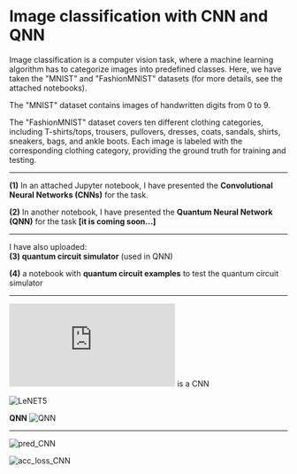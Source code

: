 # Image classification with CNN and QNN

Image classification is a computer vision task, where a machine learning algorithm has to categorize images into predefined classes. Here, we have taken the "MNIST" and "FashionMNIST" datasets (for more details, see the attached notebooks).

The "MNIST" dataset contains images of handwritten digits from 0 to 9.

The "FashionMNIST" dataset covers ten different clothing categories, including T-shirts/tops, trousers, pullovers, dresses, coats, sandals, shirts, sneakers, bags, and ankle boots. Each image is labeled with the corresponding clothing category, providing the ground truth for training and testing.

---

**(1)** In an attached Jupyter notebook, I have presented the **Convolutional Neural Networks (CNNs)** for the task.

**(2)** In another notebook, I have presented the **Quantum Neural Network (QNN)** for the task **[it is coming soon...]**

---

I have also uploaded:  
**(3) quantum circuit simulator** (used in QNN)

**(4)** a notebook with **quantum circuit examples** to test the quantum circuit simulator

-------
![CNNs](http://vision.stanford.edu/cs598_spring07/papers/Lecun98.pdf) is a CNN

![LeNET5](https://github.com/ArunSehrawat/Image_classification_with_CNN_and_QNN/assets/99533657/21d097f2-d958-4100-bf90-0ffdb3360017)

**QNN**
![QNN](https://github.com/ArunSehrawat/Image_classification_with_CNN_and_QNN/assets/99533657/febb497c-1dd7-4517-8ea4-4c1871c6540b)

-------

![pred_CNN](https://github.com/ArunSehrawat/Image_classification_with_CNN/assets/99533657/169936fb-72c7-436c-b069-2e43f0ad49ae)


![acc_loss_CNN](https://github.com/ArunSehrawat/Image_classification_with_CNN/assets/99533657/6c1f2025-db88-411f-b3e3-22e2779d40a4)
